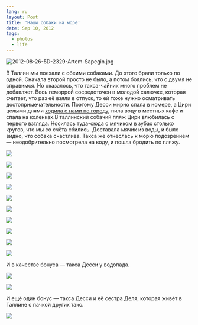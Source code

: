 ```yaml
---
lang: ru
layout: Post
title: 'Наши собаки на море'
date: Sep 10, 2012
tags:
  - photos
  - life
---
```


![2012-08-26-5D-2329-Artem-Sapegin.jpg](photo://2012-08-26_5D_2329_Artem_Sapegin)

В Таллин мы поехали с обеими собаками. До этого брали только по одной. Сначала второй просто не было, а потом боялись, что с двумя не справимся. Но оказалось, что такса-чайник много проблем не добавляет. Весь геморрой сосредоточен в молодой салючке, которая считает, что раз её взяли в отпуск, то ей тоже нужно осматривать достопримечательности. Поэтому Десси мирно спала в номере, а Цири целыми днями [ходила с нами по городу](http://foto.mail.ru/mail/artem-sapegin/1022), пила воду в местных кафе и спала на коленках.В таллинский собачий пляж Цири влюбилась с первого взгляда. Носилась туда-сюда с мячиком в зубах столько кругов, что мы со счёта сбились. Доставала мячик из воды, и было видно, что собака счастлива. Такса же отнеслась к морю подозрением — неодобрительно посмотрела на воду, и пошла бродить по пляжу.

<!--more-->

![](photo://2012-08-21_5D_1496_Artem_Sapegin)

![](photo://2012-08-21_5D_1553_Artem_Sapegin)

![](photo://2012-08-21_5D_1567_Artem_Sapegin)

![](photo://2012-08-24_5D_2066_Artem_Sapegin)

![](photo://2012-08-26_5D_2344_Artem_Sapegin)

![](photo://2012-08-26_5D_2548_Artem_Sapegin)

![](photo://2012-08-26_5D_2551_Artem_Sapegin)

![](photo://2012-08-26_5D_2558_Artem_Sapegin)

![](photo://2012-08-26_5D_2323_Artem_Sapegin)

![](photo://2012-08-26_5D_2378_Artem_Sapegin)

И в качестве бонуса — такса Десси у водопада.

![](photo://2012-08-20_5D_1165_Artem_Sapegin)

![](photo://2012-08-20_5D_1287_Artem_Sapegin)

И ещё один бонус — такса Десси и её сестра Деля, которая живёт в Таллине с пачкой других такс.

![](photo://2012-08-20_5D_1083_Artem_Sapegin)

